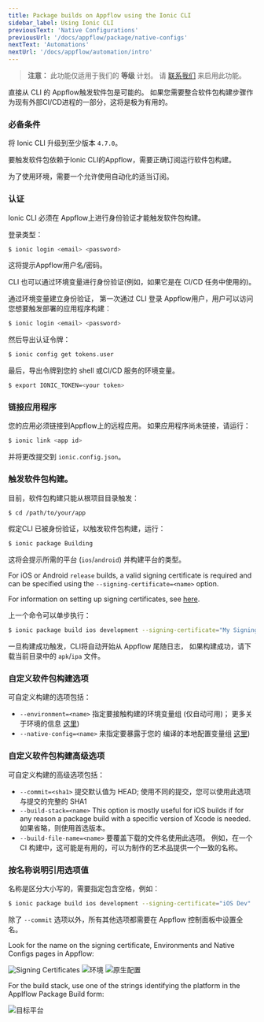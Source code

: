 ```yaml
---
title: Package builds on Appflow using the Ionic CLI
sidebar_label: Using Ionic CLI
previousText: 'Native Configurations'
previousUrl: '/docs/appflow/package/native-configs'
nextText: 'Automations'
nextUrl: '/docs/appflow/automation/intro'
---
```


<blockquote>
  <p><b>注意：</b> 此功能仅适用于我们的 <b>等级</b> 计划。 请 <a href="/sales">联系我们</a> 来启用此功能。</p>
</blockquote>

直接从 CLI 的 Appflow触发软件包是可能的。 如果您需要整合软件包构建步骤作为现有外部CI/CD进程的一部分，这将是极为有用的。

### 必备条件

将 Ionic CLI 升级到至少版本 `4.7.0`。

要触发软件包依赖于Ionic CLI的Appflow，需要正确订阅运行软件包构建。

为了使用环境，需要一个允许使用自动化的适当订阅。

### 认证

Ionic CLI 必须在 Appflow上进行身份验证才能触发软件包构建。

登录类型：

```bash
$ ionic login <email> <password>
```

这将提示Appflow用户名/密码。

CLI 也可以通过环境变量进行身份验证(例如，如果它是在 CI/CD 任务中使用的)。

通过环境变量建立身份验证， 第一次通过 CLI 登录 Appflow用户，用户可以访问您想要触发部署的应用程序构建：

```bash
$ ionic login <email> <password>
```

然后导出认证令牌：

```bash
$ ionic config get tokens.user
```

最后，导出令牌到您的 shell 或CI/CD 服务的环境变量。

```bash
$ export IONIC_TOKEN=<your token>
```

### 链接应用程序

您的应用必须链接到Appflow上的远程应用。 如果应用程序尚未链接，请运行：

```bash
$ ionic link <app id>
```

并将更改提交到 `ionic.config.json`。

### 触发软件包构建。

目前，软件包构建只能从根项目目录触发：

```bash
$ cd /path/to/your/app
```

假定CLI 已被身份验证，以触发软件包构建，运行：

```bash
$ ionic package Building
```

这将会提示所需的平台 (`ios`/`android`) 并构建平台的类型。

For iOS or Android `release` builds, a valid signing certificate is required and can be specified using the `--signing-certificate=<name>` option.

For information on setting up signing certificates, see [here](/docs/appflow/package/credentials).

上一个命令可以单步执行：

```bash
$ ionic package build ios development --signing-certificate="My Signing Certificate"
```

一旦构建成功触发，CLI将自动开始从 Appflow 尾随日志， 如果构建成功，请下载当前目录中的 `apk`/`ipa` 文件。

### 自定义软件包构建选项

可自定义构建的选项包括：

* `--environment=<name>` 指定要接触构建的环境变量组 (仅自动可用)； 更多关于环境的信息 [这里](/docs/appflow/environments/))
* `--native-config=<name>` 来指定要暴露于您的 编译的本地配置变量组 [这里](/docs/appflow/package/intro/#native-configs))

### 自定义软件包构建高级选项

可自定义构建的高级选项包括：

* `--commit=<sha1>` 提交默认值为 HEAD; 使用不同的提交，您可以使用此选项 与提交的完整的 SHA1
* `--build-stack=<name>` This option is mostly useful for iOS builds if for any reason a package build with a specific version of Xcode is needed. 如果省略，则使用首选版本。
* `--build-file-name=<name>` 要覆盖下载的文件名使用此选项。 例如，在一个 CI 构建中，这可能是有用的，可以为制作的艺术品提供一个一致的名称。

### 按名称说明引用选项值

名称是区分大小写的，需要指定包含空格，例如：

```bash
$ ionic package build ios development --signing-certificate="iOS Dev"
```

除了 `--commit` 选项以外，所有其他选项都需要在 Appflow 控制面板中设置全名。

Look for the name on the signing certificate, Environments and Native Configs pages in Appflow:

![Signing Certificates](/docs/assets/img/appflow/cli-security-profile-list.png) ![环境](/docs/assets/img/appflow/cli-environments-list.png) ![原生配置](/docs/assets/img/appflow/cli-native-config-list.png)

For the build stack, use one of the strings identifying the platform in the Applflow Package Build form:

![目标平台](/docs/assets/img/appflow/cli-target-platform.png)